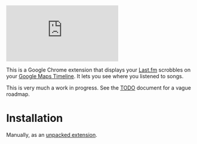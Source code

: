 [![Gittens](http://gittens.r15.railsrumble.com//badge/Botffy/Timeline.fm
)](http://gittens.r15.railsrumble.com/gitten/Botffy/Timeline.fm)

This is a Google Chrome extension that displays your [Last.fm](https://www.last.fm/) scrobbles on your [Google Maps Timeline](https://www.google.com/maps/timeline). It lets you see where you listened to songs.

This is very much a work in progress. See the [TODO](./TODO.md) document for a vague roadmap.

# Installation

Manually, as an [unpacked extension](https://developer.chrome.com/extensions/getstarted).
